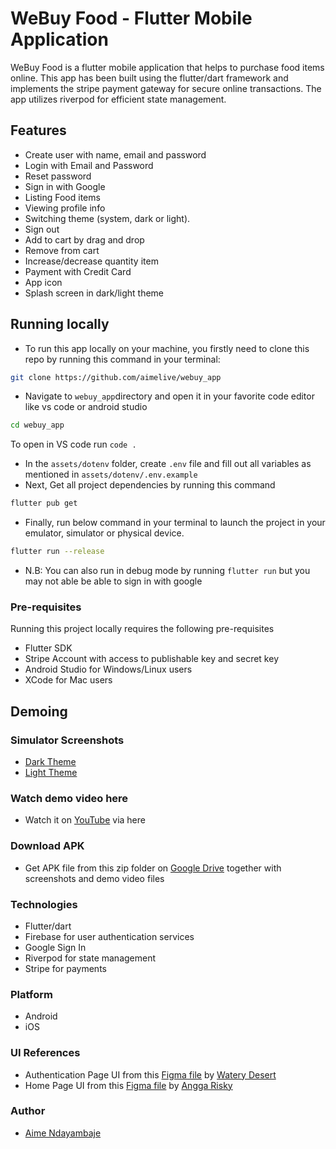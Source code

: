 # WeBuy Food - Flutter Mobile Application

WeBuy Food is a flutter mobile application that helps to purchase food items online. This app has been built using the flutter/dart framework and implements the stripe payment gateway for secure online transactions. The app utilizes riverpod for efficient state management. 
## Features
- Create user with name, email and password
- Login with Email and Password
- Reset password
- Sign in with Google
- Listing Food items
- Viewing profile info
- Switching theme (system, dark or light).
- Sign out
- Add to cart by drag and drop
- Remove from cart
- Increase/decrease quantity item
- Payment with Credit Card
- App icon
- Splash screen in dark/light theme
## Running locally
- To run this app locally on your machine, you firstly need to clone this repo by running this command in your terminal:
```bash
git clone https://github.com/aimelive/webuy_app
```
- Navigate to `webuy_app`directory and open it in your favorite code editor like vs code or android studio
```bash
cd webuy_app
```
To open in VS code run `code .`
- In the `assets/dotenv` folder, create `.env` file and fill out all variables as mentioned in `assets/dotenv/.env.example`
- Next, Get all project dependencies by running this command
```bash
flutter pub get
```
- Finally, run below command in your terminal to launch the project in your emulator, simulator or physical device.
```bash
flutter run --release
```
- N.B: You can also run in debug mode by running `flutter run` but you may not able be able to sign in with google

### Pre-requisites
Running this project locally requires the following pre-requisites
- Flutter SDK
- Stripe Account with access to publishable key and secret key
- Android Studio for Windows/Linux users
- XCode for Mac users
## Demoing
### Simulator Screenshots
- [Dark Theme](https://photos.app.goo.gl/8mWnPcKgAMQCcVBJ8)
- [Light Theme](https://photos.app.goo.gl/xtef6LHBbvzWsm3e9)

### Watch demo video here
- Watch it on [YouTube](https://www.youtube.com/watch?v=3UCcQSjcPMM) via here
### Download APK 
- Get APK file from this zip folder on [Google Drive](https://drive.google.com/file/d/1xC2J9yA0lGIhmDVPaIX22CgSxoAi9f3w/view) together with screenshots and demo video files
### Technologies
- Flutter/dart
- Firebase for user authentication services
- Google Sign In
- Riverpod for state management
- Stripe for payments
### Platform
- Android
- iOS
### UI References

- Authentication Page UI from this [Figma file](https://www.patreon.com/posts/figma-design-ui-68844937) by [Watery Desert](https://github.com/watery-desert/)
- Home Page UI from this [Figma file](https://www.figma.com/file/lIEZJxjpcT8hi9Kkn0MjmA/Food-Yum-Mobile-App-(Community)?node-id=0%3A1) by [Angga Risky](https://www.youtube.com/anggarisky)

### Author
- [Aime Ndayambaje](https://github.com/aimelive)
